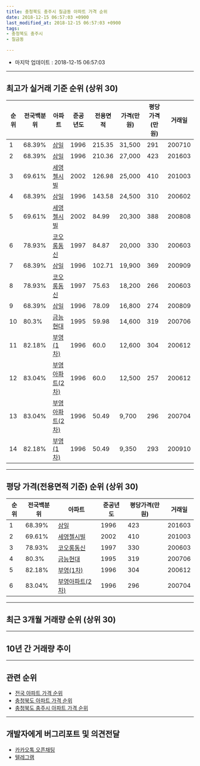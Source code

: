 ```yaml
---
title: 충청북도 충주시 칠금동 아파트 가격 순위
date: 2018-12-15 06:57:03 +0900
last_modified_at: 2018-12-15 06:57:03 +0900
tags:
- 충청북도 충주시
- 칠금동

---
```


* 마지막 업데이트 : 2018-12-15 06:57:03

---

## 최고가 실거래 기준 순위 (상위 30)


|순위|전국백분위|아파트|준공년도|전용면적|가격(만원)|평당가격(만원)|거래일|
|---|---|---|---|---|---|---|---|
|1|68.39%|[삼일](https://search.naver.com/search.naver?query=%EC%B6%A9%EC%B2%AD%EB%B6%81%EB%8F%84+%EC%B6%A9%EC%A3%BC%EC%8B%9C+%EC%B9%A0%EA%B8%88%EB%8F%99+%EC%82%BC%EC%9D%BC)|1996|215.35|31,500|291|200710|
|2|68.39%|[삼일](https://search.naver.com/search.naver?query=%EC%B6%A9%EC%B2%AD%EB%B6%81%EB%8F%84+%EC%B6%A9%EC%A3%BC%EC%8B%9C+%EC%B9%A0%EA%B8%88%EB%8F%99+%EC%82%BC%EC%9D%BC)|1996|210.36|27,000|423|201603|
|3|69.61%|[세영첼시빌](https://search.naver.com/search.naver?query=%EC%B6%A9%EC%B2%AD%EB%B6%81%EB%8F%84+%EC%B6%A9%EC%A3%BC%EC%8B%9C+%EC%B9%A0%EA%B8%88%EB%8F%99+%EC%84%B8%EC%98%81%EC%B2%BC%EC%8B%9C%EB%B9%8C)|2002|126.98|25,000|410|201003|
|4|68.39%|[삼일](https://search.naver.com/search.naver?query=%EC%B6%A9%EC%B2%AD%EB%B6%81%EB%8F%84+%EC%B6%A9%EC%A3%BC%EC%8B%9C+%EC%B9%A0%EA%B8%88%EB%8F%99+%EC%82%BC%EC%9D%BC)|1996|143.58|24,500|310|200602|
|5|69.61%|[세영첼시빌](https://search.naver.com/search.naver?query=%EC%B6%A9%EC%B2%AD%EB%B6%81%EB%8F%84+%EC%B6%A9%EC%A3%BC%EC%8B%9C+%EC%B9%A0%EA%B8%88%EB%8F%99+%EC%84%B8%EC%98%81%EC%B2%BC%EC%8B%9C%EB%B9%8C)|2002|84.99|20,300|388|200808|
|6|78.93%|[코오롱동신](https://search.naver.com/search.naver?query=%EC%B6%A9%EC%B2%AD%EB%B6%81%EB%8F%84+%EC%B6%A9%EC%A3%BC%EC%8B%9C+%EC%B9%A0%EA%B8%88%EB%8F%99+%EC%BD%94%EC%98%A4%EB%A1%B1%EB%8F%99%EC%8B%A0)|1997|84.87|20,000|330|200603|
|7|68.39%|[삼일](https://search.naver.com/search.naver?query=%EC%B6%A9%EC%B2%AD%EB%B6%81%EB%8F%84+%EC%B6%A9%EC%A3%BC%EC%8B%9C+%EC%B9%A0%EA%B8%88%EB%8F%99+%EC%82%BC%EC%9D%BC)|1996|102.71|19,900|369|200909|
|8|78.93%|[코오롱동신](https://search.naver.com/search.naver?query=%EC%B6%A9%EC%B2%AD%EB%B6%81%EB%8F%84+%EC%B6%A9%EC%A3%BC%EC%8B%9C+%EC%B9%A0%EA%B8%88%EB%8F%99+%EC%BD%94%EC%98%A4%EB%A1%B1%EB%8F%99%EC%8B%A0)|1997|75.63|18,200|266|200603|
|9|68.39%|[삼일](https://search.naver.com/search.naver?query=%EC%B6%A9%EC%B2%AD%EB%B6%81%EB%8F%84+%EC%B6%A9%EC%A3%BC%EC%8B%9C+%EC%B9%A0%EA%B8%88%EB%8F%99+%EC%82%BC%EC%9D%BC)|1996|78.09|16,800|274|200809|
|10|80.3%|[금능현대](https://search.naver.com/search.naver?query=%EC%B6%A9%EC%B2%AD%EB%B6%81%EB%8F%84+%EC%B6%A9%EC%A3%BC%EC%8B%9C+%EC%B9%A0%EA%B8%88%EB%8F%99+%EA%B8%88%EB%8A%A5%ED%98%84%EB%8C%80)|1995|59.98|14,600|319|200706|
|11|82.18%|[부영(1차)](https://search.naver.com/search.naver?query=%EC%B6%A9%EC%B2%AD%EB%B6%81%EB%8F%84+%EC%B6%A9%EC%A3%BC%EC%8B%9C+%EC%B9%A0%EA%B8%88%EB%8F%99+%EB%B6%80%EC%98%81%281%EC%B0%A8%29)|1996|60.0|12,600|304|200612|
|12|83.04%|[부영아파트(2차)](https://search.naver.com/search.naver?query=%EC%B6%A9%EC%B2%AD%EB%B6%81%EB%8F%84+%EC%B6%A9%EC%A3%BC%EC%8B%9C+%EC%B9%A0%EA%B8%88%EB%8F%99+%EB%B6%80%EC%98%81%EC%95%84%ED%8C%8C%ED%8A%B8%282%EC%B0%A8%29)|1996|60.0|12,500|257|200612|
|13|83.04%|[부영아파트(2차)](https://search.naver.com/search.naver?query=%EC%B6%A9%EC%B2%AD%EB%B6%81%EB%8F%84+%EC%B6%A9%EC%A3%BC%EC%8B%9C+%EC%B9%A0%EA%B8%88%EB%8F%99+%EB%B6%80%EC%98%81%EC%95%84%ED%8C%8C%ED%8A%B8%282%EC%B0%A8%29)|1996|50.49|9,700|296|200704|
|14|82.18%|[부영(1차)](https://search.naver.com/search.naver?query=%EC%B6%A9%EC%B2%AD%EB%B6%81%EB%8F%84+%EC%B6%A9%EC%A3%BC%EC%8B%9C+%EC%B9%A0%EA%B8%88%EB%8F%99+%EB%B6%80%EC%98%81%281%EC%B0%A8%29)|1996|50.49|9,350|293|200910|


---

## 평당 가격(전용면적 기준) 순위 (상위 30)


|순위|전국백분위|아파트|준공년도|평당가격(만원)|거래일|
|---|---|---|---|---|---|
|1|68.39%|[삼일](https://search.naver.com/search.naver?query=%EC%B6%A9%EC%B2%AD%EB%B6%81%EB%8F%84+%EC%B6%A9%EC%A3%BC%EC%8B%9C+%EC%B9%A0%EA%B8%88%EB%8F%99+%EC%82%BC%EC%9D%BC)|1996|423|201603|
|2|69.61%|[세영첼시빌](https://search.naver.com/search.naver?query=%EC%B6%A9%EC%B2%AD%EB%B6%81%EB%8F%84+%EC%B6%A9%EC%A3%BC%EC%8B%9C+%EC%B9%A0%EA%B8%88%EB%8F%99+%EC%84%B8%EC%98%81%EC%B2%BC%EC%8B%9C%EB%B9%8C)|2002|410|201003|
|3|78.93%|[코오롱동신](https://search.naver.com/search.naver?query=%EC%B6%A9%EC%B2%AD%EB%B6%81%EB%8F%84+%EC%B6%A9%EC%A3%BC%EC%8B%9C+%EC%B9%A0%EA%B8%88%EB%8F%99+%EC%BD%94%EC%98%A4%EB%A1%B1%EB%8F%99%EC%8B%A0)|1997|330|200603|
|4|80.3%|[금능현대](https://search.naver.com/search.naver?query=%EC%B6%A9%EC%B2%AD%EB%B6%81%EB%8F%84+%EC%B6%A9%EC%A3%BC%EC%8B%9C+%EC%B9%A0%EA%B8%88%EB%8F%99+%EA%B8%88%EB%8A%A5%ED%98%84%EB%8C%80)|1995|319|200706|
|5|82.18%|[부영(1차)](https://search.naver.com/search.naver?query=%EC%B6%A9%EC%B2%AD%EB%B6%81%EB%8F%84+%EC%B6%A9%EC%A3%BC%EC%8B%9C+%EC%B9%A0%EA%B8%88%EB%8F%99+%EB%B6%80%EC%98%81%281%EC%B0%A8%29)|1996|304|200612|
|6|83.04%|[부영아파트(2차)](https://search.naver.com/search.naver?query=%EC%B6%A9%EC%B2%AD%EB%B6%81%EB%8F%84+%EC%B6%A9%EC%A3%BC%EC%8B%9C+%EC%B9%A0%EA%B8%88%EB%8F%99+%EB%B6%80%EC%98%81%EC%95%84%ED%8C%8C%ED%8A%B8%282%EC%B0%A8%29)|1996|296|200704|


---

## 최근 3개월 거래량 순위 (상위 30)


<div style="width:100%;">
    <canvas id="deal_count_ranking" height="250"></canvas>
</div>


<script>
new Chart(document.getElementById("deal_count_ranking"), {
    type: 'horizontalBar',
    data: {
        labels: ['부영아파트(2차)', '부영(1차)', '코오롱동신', '금능현대', '세영첼시빌', '삼일'],
        datasets: [{
            label: '실거래 수',
            data: [14, 12, 11, 5, 4, 3],
            borderColor: "rgba(255, 0, 128, 1)",
            backgroundColor: "rgba(255, 0, 128, 0.5)",
            fill: false,
        }]
    },
    options: {
        responsive: true,
        title: {
            display: true,
            text: '최근 3개월 거래량 순위'
        },
        tooltips: {
            mode: 'index',
            intersect: false,
            callbacks: {
                title: function(tooltipItems, data) {
                    return "실거래 수:";
                },
                label: function(tooltipItem, data) {
                    return data.labels[tooltipItem.index] + ": " + tooltipItem.xLabel;
                }
            }
        },
        hover: {
            mode: 'nearest',
            intersect: true
        },
        scales: {
            xAxes: [{
                display: true,
                scaleLabel: {
                    display: true,
                    labelString: '실거래 수'
                },
                ticks: {
                    suggestedMin: 0,
                }
            }],
            yAxes: [{
                display: true,
                ticks: {
                    autoSkip: false,
                    callback: function(value, index, values) {
                        if (value.length > 15)
                            return value.substr(0, 13) + "...";
                        else
                            return value;
                    }
                },
                scaleLabel: {
                    display: false,
                }
            }]
        }
    }
});

</script>


---

## 10년 간 거래량 추이


<div style="width:100%;">
    <canvas id="deal_progress" height="250"></canvas>
</div>

<script>
new Chart(document.getElementById("deal_progress"), {
    type: 'line',
    data: {
        labels: ['200812','200901','200902','200903','200904','200905','200906','200907','200908','200909','200910','200911','200912','201001','201002','201003','201004','201005','201006','201007','201008','201009','201010','201011','201012','201101','201102','201103','201104','201105','201106','201107','201108','201109','201110','201111','201112','201201','201202','201203','201204','201205','201206','201207','201208','201209','201210','201211','201212','201301','201302','201303','201304','201305','201306','201307','201308','201309','201310','201311','201312','201401','201402','201403','201404','201405','201406','201407','201408','201409','201410','201411','201412','201501','201502','201503','201504','201505','201506','201507','201508','201509','201510','201511','201512','201601','201602','201603','201604','201605','201606','201607','201608','201609','201610','201611','201612','201701','201702','201703','201704','201705','201706','201707','201708','201709','201710','201711','201712','201801','201802','201803','201804','201805','201806','201807','201808','201809','201810','201811','201812'],
        datasets: [{
            label: '실거래 수',
            pointRadius: 1,
            data: [8, 14, 23, 18, 19, 16, 18, 22, 17, 62, 103, 31, 34, 35, 29, 116, 75, 50, 36, 33, 44, 26, 40, 29, 33, 29, 30, 33, 32, 18, 17, 23, 30, 28, 24, 26, 21, 16, 30, 12, 14, 23, 17, 25, 21, 26, 22, 32, 21, 28, 45, 32, 34, 25, 21, 15, 22, 15, 37, 21, 22, 23, 24, 35, 40, 21, 33, 33, 47, 39, 27, 21, 29, 46, 20, 43, 33, 21, 29, 28, 22, 23, 26, 28, 26, 21, 24, 30, 28, 18, 10, 25, 29, 26, 36, 26, 18, 18, 21, 20, 23, 19, 30, 15, 17, 20, 19, 14, 25, 23, 9, 23, 14, 15, 10, 12, 25, 18, 30, 13, 6],
            borderColor: "rgba(255, 201, 14, 1)",
            backgroundColor: "rgba(255, 201, 14, 0.5)",
            fill: true,
        }]
    },
    options: {
        responsive: true,
        title: {
            display: true,
            text: '10년간 거래량 추이'
        },
        tooltips: {
            mode: 'index',
            intersect: false,
        },
        hover: {
            mode: 'nearest',
            intersect: true
        },
        scales: {
            xAxes: [{
                display: true,
                scaleLabel: {
                    display: true,
                    labelString: '년/월'
                }
            }],
            yAxes: [{
                display: true,
                ticks: {
                    suggestedMin: 0,
                },
                scaleLabel: {
                    display: true,
                    labelString: '실거래 수'
                }
            }]
        }
    }
});

</script>


---

## 관련 순위

- [전국 아파트 가격 순위](https://inasie.github.io/apt-ranking/전국)
- [충청북도 아파트 가격 순위](https://inasie.github.io/apt-ranking/충청북도)
- [충청북도 충주시 아파트 가격 순위](https://inasie.github.io/apt-ranking/충청북도-충주시)


---

## 개발자에게 버그리포트 및 의견전달

- [카카오톡 오픈채팅](https://open.kakao.com/o/gLJUAP4)
- [텔레그램](https://t.me/inasie)


